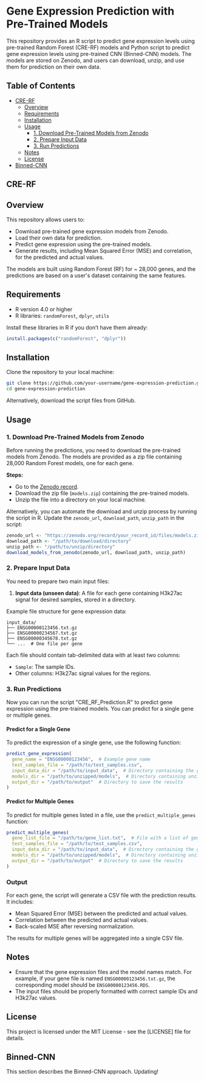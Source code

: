 
# Gene Expression Prediction with Pre-Trained Models

This repository provides an R script to predict gene expression levels using pre-trained Random Forest (CRE-RF) models and Python script to predict gene expression levels using pre-trained CNN (Binned-CNN) models. The models are stored on Zenodo, and users can download, unzip, and use them for prediction on their own data.

## Table of Contents
- [CRE-RF](#CRE-RF)
  - [Overview](#overview)
  - [Requirements](#requirements)
  - [Installation](#installation)
  - [Usage](#usage)
    - [1. Download Pre-Trained Models from Zenodo](#1-download-pre-trained-models-from-zenodo)
    - [2. Prepare Input Data](#2-prepare-input-data)
    - [3. Run Predictions](#3-run-predictions)
  - [Notes](#notes)
  - [License](#license)
- [Binned-CNN](#Binned-CNN)

## CRE-RF

## Overview

This repository allows users to:
- Download pre-trained gene expression models from Zenodo.
- Load their own data for prediction.
- Predict gene expression using the pre-trained models.
- Generate results, including Mean Squared Error (MSE) and correlation, for the predicted and actual values.

The models are built using Random Forest (RF) for ~ 28,000 genes, and the predictions are based on a user's dataset containing the same features.

## Requirements

- R version 4.0 or higher
- R libraries: `randomForest`, `dplyr`, `utils`

Install these libraries in R if you don’t have them already:

```r
install.packages(c("randomForest", "dplyr"))
```

## Installation

Clone the repository to your local machine:

```bash
git clone https://github.com/your-username/gene-expression-prediction.git
cd gene-expression-prediction
```

Alternatively, download the script files from GitHub.

## Usage

### 1. Download Pre-Trained Models from Zenodo

Before running the predictions, you need to download the pre-trained models from Zenodo. The models are provided as a zip file containing 28,000 Random Forest models, one for each gene.

**Steps:**
- Go to the [Zenodo record](https://zenodo.org/records/13945441).
- Download the zip file (`models.zip`) containing the pre-trained models.
- Unzip the file into a directory on your local machine.

Alternatively, you can automate the download and unzip process by running the script in R. Update the `zenodo_url`, `download_path`, `unzip_path` in the script:

```r
zenodo_url <- "https://zenodo.org/record/your_record_id/files/models.zip"  # Replace with actual Zenodo URL
download_path <- "/path/to/download/directory"
unzip_path <- "/path/to/unzip/directory"
download_models_from_zenodo(zenodo_url, download_path, unzip_path)
```


### 2. Prepare Input Data

You need to prepare two main input files:
1. **Input data (unseen data)**: A file for each gene containing H3k27ac signal for desired samples, stored in a directory.


Example file structure for gene expression data:

```
input_data/
├── ENSG00000123456.txt.gz
├── ENSG00000234567.txt.gz
├── ENSG00000345678.txt.gz
└── ...  # One file per gene
```

Each file should contain tab-delimited data with at least two columns:
- `Sample`: The sample IDs.
- Other columns: H3k27ac signal values for the regions.

### 3. Run Predictions

Now you can run the script "CRE_RF_Prediction.R" to predict gene expression using the pre-trained models. You can predict for a single gene or multiple genes.

#### Predict for a Single Gene

To predict the expression of a single gene, use the following function:

```r
predict_gene_expression(
  gene_name = "ENSG00000123456",  # Example gene name
  test_samples_file = "/path/to/test_samples.csv",
  input_data_dir = "/path/to/input_data",  # Directory containing the gene files
  models_dir = "/path/to/unzipped/models",  # Directory containing unzipped models
  output_dir = "/path/to/output"  # Directory to save the results
)
```

#### Predict for Multiple Genes

To predict for multiple genes listed in a file, use the `predict_multiple_genes` function:

```r
predict_multiple_genes(
  gene_list_file = "/path/to/gene_list.txt",  # File with a list of gene names (one gene per line)
  test_samples_file = "/path/to/test_samples.csv",
  input_data_dir = "/path/to/input_data",  # Directory containing the gene files
  models_dir = "/path/to/unzipped/models",  # Directory containing unzipped models
  output_dir = "/path/to/output"  # Directory to save the results
)
```

### Output

For each gene, the script will generate a CSV file with the prediction results. It includes:
- Mean Squared Error (MSE) between the predicted and actual values.
- Correlation between the predicted and actual values.
- Back-scaled MSE after reversing normalization.

The results for multiple genes will be aggregated into a single CSV file.

## Notes

- Ensure that the gene expression files and the model names match. For example, if your gene file is named `ENSG00000123456.txt.gz`, the corresponding model should be `ENSG00000123456.RDS`.
- The input files should be properly formatted with correct sample IDs and H3k27ac values.


## License

This project is licensed under the MIT License - see the [LICENSE] file for details.

## Binned-CNN
This section describes the Binned-CNN approach. Updating!
